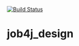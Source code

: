 [![Build Status](https://travis-ci.com/NazarAvilin/job4j_design.svg?branch=master)](https://travis-ci.com/NazarAvilin/job4j_design)
# job4j_design